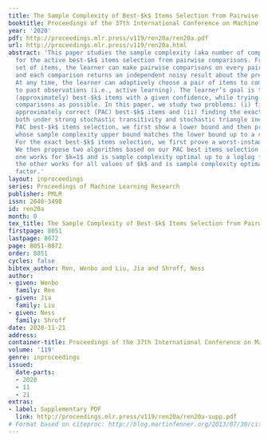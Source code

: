```yaml
---
title: The Sample Complexity of Best-$k$ Items Selection from Pairwise Comparisons
booktitle: Proceedings of the 37th International Conference on Machine Learning
year: '2020'
pdf: http://proceedings.mlr.press/v119/ren20a/ren20a.pdf
url: http://proceedings.mlr.press/v119/ren20a.html
abstract: 'This paper studies the sample complexity (aka number of comparisons) bounds
  for the active best-$k$ items selection from pairwise comparisons. From a given
  set of items, the learner can make pairwise comparisons on every pair of items,
  and each comparison returns an independent noisy result about the preferred item.
  At any time, the learner can adaptively choose a pair of items to compare according
  to past observations (i.e., active learning). The learner’s goal is to find the
  (approximately) best-$k$ items with a given confidence, while trying to use as few
  comparisons as possible. In this paper, we study two problems: (i) finding the probably
  approximately correct (PAC) best-$k$ items and (ii) finding the exact best-$k$ items,
  both under strong stochastic transitivity and stochastic triangle inequality. For
  PAC best-$k$ items selection, we first show a lower bound and then propose an algorithm
  whose sample complexity upper bound matches the lower bound up to a constant factor.
  For the exact best-$k$ items selection, we first prove a worst-instance lower bound.
  We then propose two algorithms based on our PAC best items selection algorithms:
  one works for $k=1$ and is sample complexity optimal up to a loglog factor, and
  the other works for all values of $k$ and is sample complexity optimal up to a log
  factor.'
layout: inproceedings
series: Proceedings of Machine Learning Research
publisher: PMLR
issn: 2640-3498
id: ren20a
month: 0
tex_title: The Sample Complexity of Best-$k$ Items Selection from Pairwise Comparisons
firstpage: 8051
lastpage: 8072
page: 8051-8072
order: 8051
cycles: false
bibtex_author: Ren, Wenbo and Liu, Jia and Shroff, Ness
author:
- given: Wenbo
  family: Ren
- given: Jia
  family: Liu
- given: Ness
  family: Shroff
date: 2020-11-21
address: 
container-title: Proceedings of the 37th International Conference on Machine Learning
volume: '119'
genre: inproceedings
issued:
  date-parts:
  - 2020
  - 11
  - 21
extras:
- label: Supplementary PDF
  link: http://proceedings.mlr.press/v119/ren20a/ren20a-supp.pdf
# Format based on citeproc: http://blog.martinfenner.org/2013/07/30/citeproc-yaml-for-bibliographies/
---
```

